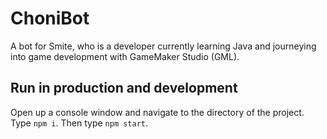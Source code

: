 # ChoniBot
 A bot for Smite, who is a developer currently learning Java and journeying into game development with GameMaker Studio (GML).

## Run in production and development
Open up a console window and navigate to the directory of the project.
Type `npm i`.
Then type `npm start`.